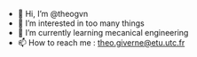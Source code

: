 - 👋 Hi, I’m @theogvn
- 👀 I’m interested in too many things
- 🌱 I’m currently learning mecanical engineering
- 📫 How to reach me : theo.giverne@etu.utc.fr

<!---
theogvn/theogvn is a ✨ special ✨ repository because its `README.md` (this file) appears on your GitHub profile.
You can click the Preview link to take a look at your changes.
--->
